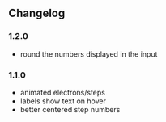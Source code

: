 ## Changelog

### 1.2.0
- round the numbers displayed in the input

### 1.1.0
- animated electrons/steps
- labels show text on hover
- better centered step numbers
